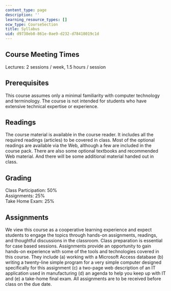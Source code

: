 ```yaml
---
content_type: page
description: ''
learning_resource_types: []
ocw_type: CourseSection
title: Syllabus
uid: d9738eb8-861e-0ae9-d232-d78418019c1d
---
```


Course Meeting Times
--------------------

Lectures: 2 sessions / week, 1.5 hours / session

Prerequisites
-------------

This course assumes only a minimal familiarity with computer technology and terminology. The course is not intended for students who have extensive technical expertise or experience.

Readings
--------

The course material is available in the course reader. It includes all the required readings (articles) to be covered in class. Most of the optional readings are available via the Web, although a few are included in the course pack. There are also some optional textbooks and recommended Web material. And there will be some additional material handed out in class.

Grading
-------

Class Participation: 50%  
Assignments: 25%  
Take Home Exam: 25%

Assignments
-----------

We view this course as a cooperative learning experience and expect students to engage the topics through hands-on assignments, readings, and thoughtful discussions in the classroom. Class preparation is essential for case based sessions. Assignments provide an opportunity to gain hands-on experience with some of the tools and technologies covered in this course. They include (a) working with a Microsoft Access database (b) writing a twenty-line simple program for a very simple computer designed specifically for this assignment (c) a two-page web description of an IT application used in manufacturing (d) an agenda to help you keep up with IT and (e) a take-home final exam. All assignments are to be received before class on the due date.